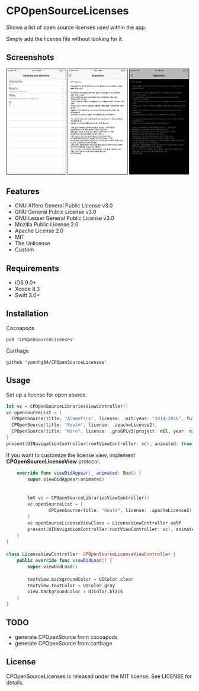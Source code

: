 # CPOpenSourceLicenses

Shows a list of open source licenses used within the app.

Simply add the license file without looking for it.

## Screenshots

<img src="Resources/1.png" width="160" border="1"/> <img src="Resources/2.png" width="160" border="1"/> <img src="Resources/3.png" width="160" border="1"/>

## Features

* GNU Affero General Public License v3.0
* GNU General Public License v3.0
* GNU Lesser General Public License v3.0
* Mozilla Public License 2.0
* Apache License 2.0
* MIT
* The Unlicense
* Custom

## Requirements

* iOS 9.0+
* Xcode 8.3
* Swift 3.0+

## Installation

Cocoapods
```
pod 'CPOpenSourceLicenses'
```

Carthage
```
github 'yoonhg84/CPOpenSourceLicenses'
```

## Usage

Set up a license for open source.

```swift
let vc = CPOpenSourceLibrariesViewController()
vc.openSourceList = [
  CPOpenSource(title: "Alamofire", license: .mit(year: "2014-2016", fullname: "Alamofire Software Foundation (http://alamofire.org/)")),
  CPOpenSource(title: "Realm", license: .apacheLicense2),
  CPOpenSource(title: "Wire", license: .gnuGPLv3(project: nil, year: nil, fullname: nil, nameOfAuthor: nil)),
]
present(UINavigationController(rootViewController: vc), animated: true)
```

If you want to customize the license view, implement **CPOpenSourceLicenseView** protocol.

```swift
    override func viewDidAppear(_ animated: Bool) {
        super.viewDidAppear(animated)


        let vc = CPOpenSourceLibrariesViewController()
        vc.openSourceList = [
                CPOpenSource(title: "Realm", license: .apacheLicense2)
        ]
        vc.openSourceLicenseViewClass = LicenseViewController.self
        present(UINavigationController(rootViewController: vc), animated: true)
    }
}

class LicenseViewController: CPOpenSourceLicenseViewController {
    public override func viewDidLoad() {
        super.viewDidLoad()

        textView.backgroundColor = UIColor.clear
        textView.textColor = UIColor.gray
        view.backgroundColor = UIColor.black
    }
}
```

## TODO

* generate CPOpenSource from cocoapods
* generate CPOpenSource from carthage

## License

CPOpenSourceLicenses is released under the MIT license. See LICENSE for details.